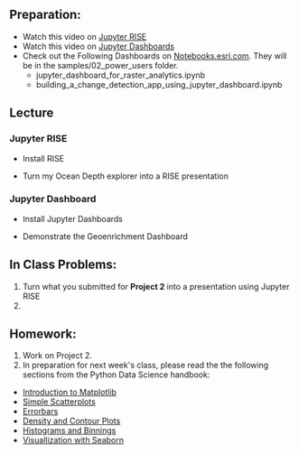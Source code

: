 ## Preparation:
- Watch this video on [Jupyter RISE](https://www.youtube.com/watch?v=Gx2TnIdt0hw)
- Watch this video on [Jupyter Dashboards](https://www.youtube.com/watch?v=8Jktm-Imt-I)
- Check out the Following Dashboards on [Notebooks.esri.com](http://notebooks.esri.com). They will be in the samples/02_power_users folder.
  - jupyter_dashboard_for_raster_analytics.ipynb
  - building_a_change_detection_app_using_jupyter_dashboard.ipynb

## Lecture
### Jupyter RISE
- Install RISE

- Turn my Ocean Depth explorer into a RISE presentation

### Jupyter Dashboard
- Install Jupyter Dashboards

- Demonstrate the Geoenrichment Dashboard

## In Class Problems:
1. Turn what you submitted for **Project 2** into a presentation using Jupyter RISE
2. 



## Homework:
1. Work on Project 2.
2. In preparation for next week's class, please read the the following sections from the Python Data Science handbook:
- [Introduction to Matplotlib](https://github.com/jakevdp/PythonDataScienceHandbook/blob/master/notebooks/04.00-Introduction-To-Matplotlib.ipynb)
- [Simple Scatterplots](https://github.com/jakevdp/PythonDataScienceHandbook/blob/master/notebooks/04.02-Simple-Scatter-Plots.ipynb)
- [Errorbars](https://github.com/jakevdp/PythonDataScienceHandbook/blob/master/notebooks/04.03-Errorbars.ipynb)
- [Density and Contour Plots](https://github.com/jakevdp/PythonDataScienceHandbook/blob/master/notebooks/04.04-Density-and-Contour-Plots.ipynb)
- [Histograms and Binnings](https://github.com/jakevdp/PythonDataScienceHandbook/blob/master/notebooks/04.05-Histograms-and-Binnings.ipynb)
- [Visuallization with Seaborn](https://github.com/jakevdp/PythonDataScienceHandbook/blob/master/notebooks/04.14-Visualization-With-Seaborn.ipynb)
